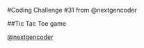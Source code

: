 #Coding Challenge \#31
from @nextgencoder

##Tic Tac Toe game

[@nextgencoder](https://www.instagram.com/p/B2HohMEAemg/)
